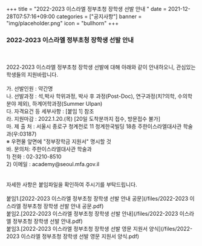 +++
title = "2022-2023 이스라엘 정부초청 장학생 선발 안내 "
date = 2021-12-28T07:57:16+09:00
categories = ["공지사항"]
banner = "img/placeholder.png"
icon = "bullhorn"
+++
<!--more-->
### 2022-2023 이스라엘 정부초청 장학생 선발 안내
<br>
<br>
2022-2023 이스라엘 정부초청 장학생 선발에 대해 아래와 같이 안내하오니, 관심있는 학생들의 지원바랍니다.<br>
<br>
가. 선발인원 : 약간명<br>
나. 선발과정 : 석,박사 학위과정, 박사 후 과정(Post-Doc), 연구과정(치?의학, 수의학 분야 제외), 하계어학과정(Summer Ulpan)<br>
다. 자격요건 등 세부사항 : [붙임 1] 참조<br>
라. 지원마감 : 2022.1.20.(목) [20일 도착분까지 접수, 방문접수 불가]<br>
마. 제 출 처 : 서울시 종로구 청계천로 11 청계한국빌딩 18층 주한이스라엘대사관 학술과(우:03187)<br>
※ 우편물 앞면에 "정부장학금 지원서" 명시할 것<br>
바. 문의처: 주한이스라엘대사관 학술과<br>
1) 전화 : 02-3210-8510<br>
2) 이메일 : academy@seoul.mfa.gov.il<br>

<br>
<br> 자세한 사항은 붙임파일을 확인하여 주시기를 부탁드립니다.
<br><br>
붙임1.[2022-2023 이스라엘 정부초청 장학생 선발 안내 공문](/files/2022-2023 이스라엘 정부초청 장학생 선발 안내 공문.pdf)<br>
붙임2.[2022-2023 이스라엘 정부초청 장학생 선발 안내](/files/2022-2023 이스라엘 정부초청 장학생 선발 안내.pdf)<br>
붙임3.[2022-2023 이스라엘 정부초청 장학생 선발 영문 지원서 양식](/files/2022-2023 이스라엘 정부초청 장학생 선발 영문 지원서 양식.pdf)<br>
